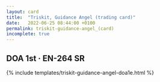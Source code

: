 ```yaml
---
layout: card
title:  "Triskit, Guidance Angel (trading card)"
date:   2022-06-25 08:44:00 +0100
permalink: triskit-guidance-angel_(card)
incomplete: true
---
```


## DOA 1st &middot; EN-264 SR

{% include templates/triskit-guidance-angel-doa1e.html %}
